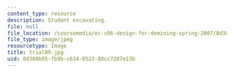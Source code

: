 ```yaml
---
content_type: resource
description: Student excavating.
file: null
file_location: /coursemedia/ec-s06-design-for-demining-spring-2007/8d388b85fb9bc634852388cc7287e13b_trial09.jpg
file_type: image/jpeg
resourcetype: Image
title: trial09.jpg
uid: 8d388b85-fb9b-c634-8523-88cc7287e13b
---
```

